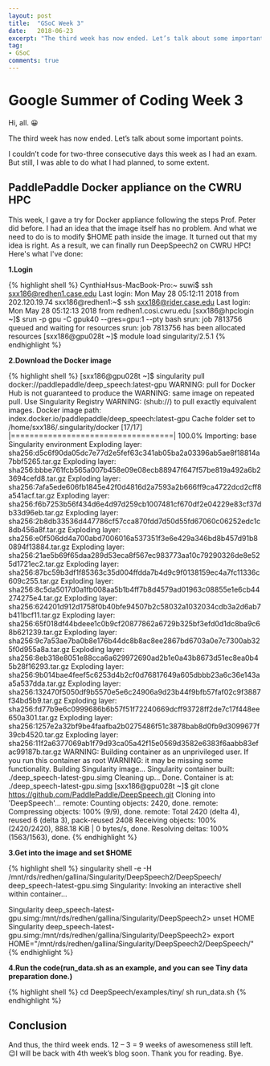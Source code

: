 ```yaml
---
layout: post
title:  "GSoC Week 3"
date:   2018-06-23
excerpt: "The third week has now ended. Let’s talk about some important points."
tag:
- GSoC
comments: true
---
```


# Google Summer of Coding Week 3

Hi, all. 😀

The third week has now ended. Let’s talk about some important points.

I couldn’t code for two-three consecutive days this week as I had an exam. But still, I was able to do what I had planned, to some extent.

## PaddlePaddle Docker appliance on the CWRU HPC
This week, I gave a try for Docker appliance following the steps Prof. Peter did before. I had an idea that the image itself has no problem. And what we need to do is to modify $HOME path inside the image. It turned out that my idea is right. As a result, we can finally run DeepSpeech2 on CWRU HPC! Here's what I've done:

**1.Login**

{% highlight shell %}
CynthiaHsus-MacBook-Pro:~ suwi$ ssh sxx186@redhen1.case.edu
Last login: Mon May 28 05:12:11 2018 from 202.120.19.74
sxx186@redhen1:~$ ssh sxx186@rider.case.edu
Last login: Mon May 28 05:12:13 2018 from redhen1.cosi.cwru.edu
[sxx186@hpclogin ~]$ srun -p gpu -C gpuk40 --gres=gpu:1 --pty bash
srun: job 7813756 queued and waiting for resources
srun: job 7813756 has been allocated resources
[sxx186@gpu028t ~]$ module load singularity/2.5.1
{% endhighlight %}

**2.Download the Docker image**

{% highlight shell %}
[sxx186@gpu028t ~]$ singularity pull docker://paddlepaddle/deep_speech:latest-gpu
WARNING: pull for Docker Hub is not guaranteed to produce the
WARNING: same image on repeated pull. Use Singularity Registry
WARNING: (shub://) to pull exactly equivalent images.
Docker image path: index.docker.io/paddlepaddle/deep_speech:latest-gpu
Cache folder set to /home/sxx186/.singularity/docker
[17/17] |===================================| 100.0% 
Importing: base Singularity environment
Exploding layer: sha256:d5c6f90da05dc7e77d2e5fef63c341ab05ba2a03396ab5ae8f18814a7bbf5265.tar.gz
Exploding layer: sha256:bbbe761fcb565a007b458e09e08ecb88947f647f57be819a492a6b23694cefd8.tar.gz
Exploding layer: sha256:7afa5ede606fb1845e42f0d4816d2a7593a2b666ff9ca4722dcd2cff8a541acf.tar.gz
Exploding layer: sha256:f6b7253b56f434d6e4d97d259cb1007481cf670df2e04229e83cf37db33d96eb.tar.gz
Exploding layer: sha256:2b8db33536d447786cf57cca870fdd7d50d55fd67060c06252edc1c8db456a8f.tar.gz
Exploding layer: sha256:e0f506dd4a700abd7006016a537351f3e6e429a346bd8b457d91b80894f13884.tar.gz
Exploding layer: sha256:21ae5b69f65daa289d53eca8f567ec983773aa10c79290326de8e525d1721ec2.tar.gz
Exploding layer: sha256:87bc59b3df1f85363c35d004ffdda7b4d9c9f0138159ec4a7fc11336c609c255.tar.gz
Exploding layer: sha256:8c5da5017d0a1fb008aa5b1b4ff7b8d4579ad01963c08855e1e6cb44274275e4.tar.gz
Exploding layer: sha256:624201d912d1758f0b40bfe94507b2c58032a1032034cdb3a2d6ab7b411bcf11.tar.gz
Exploding layer: sha256:65f018df44bdeee1c0b9cf20877862a6729b325bf3efd0d1dc8ba9c68b621239.tar.gz
Exploding layer: sha256:9c7a53ae7ba0b8e176b44dc8b8ac8ee2867bd6703a0e7c7300ab325f0d955a8a.tar.gz
Exploding layer: sha256:8eb318e8051e88cca6a629972690ad2b1e0a43b8673d51ec8ea0b45b28f16293.tar.gz
Exploding layer: sha256:9b014bae4feef5c6253d4b2cf0d76817649a605dbbb23a6c36e143aa5a537dda.tar.gz
Exploding layer: sha256:132470f5050df9b5570e5e6c24906a9d23b44f9bfb57faf02c9f3887f34bd5b9.tar.gz
Exploding layer: sha256:fd77b9e6c0999686b6b57f51f72240669dcff93728ff2de7c17f448ee650a301.tar.gz
Exploding layer: sha256:1257e2a32bf9be4faafba2b0275486f51c3878bab8d0fb9d3099677f39cb4520.tar.gz
Exploding layer: sha256:11f2a6377069ab1f79d93ca05a42f15e0569d3582e6383f6aabb83efac99187b.tar.gz
WARNING: Building container as an unprivileged user. If you run this container as root
WARNING: it may be missing some functionality.
Building Singularity image...
Singularity container built: ./deep_speech-latest-gpu.simg
Cleaning up...
Done. Container is at: ./deep_speech-latest-gpu.simg
[sxx186@gpu028t ~]$ git clone https://github.com/PaddlePaddle/DeepSpeech.git
Cloning into 'DeepSpeech'...
remote: Counting objects: 2420, done.
remote: Compressing objects: 100% (9/9), done.
remote: Total 2420 (delta 4), reused 6 (delta 3), pack-reused 2408
Receiving objects: 100% (2420/2420), 888.18 KiB | 0 bytes/s, done.
Resolving deltas: 100% (1563/1563), done.
{% endhighlight %}

**3.Get into the image and set $HOME**

{% highlight shell %}
singularity shell -e -H /mnt/rds/redhen/gallina/Singularity/DeepSpeech2/DeepSpeech/ deep_speech-latest-gpu.simg
Singularity: Invoking an interactive shell within container...

Singularity deep_speech-latest-gpu.simg:/mnt/rds/redhen/gallina/Singularity/DeepSpeech2> unset HOME
Singularity deep_speech-latest-gpu.simg:/mnt/rds/redhen/gallina/Singularity/DeepSpeech2> export HOME="/mnt/rds/redhen/gallina/Singularity/DeepSpeech2/DeepSpeech/"
{% endhighlight %}

**4.Run the code(run_data.sh as an example, and you can see Tiny data preparation done.)**

{% highlight shell %}
cd DeepSpeech/examples/tiny/
sh run_data.sh
{% endhighlight %}

## Conclusion
And thus, the third week ends. 12 – 3 = 9 weeks of awesomeness still left. 😉I will be back with 4th week’s blog soon. Thank you for reading. Bye.



